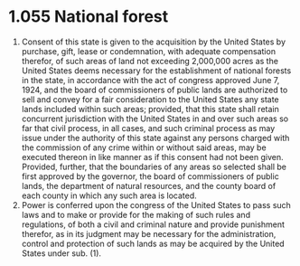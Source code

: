 1.055 National forest
=====================

1.  Consent of this state is given to the acquisition by the United States by purchase, gift, lease or condemnation, with adequate compensation therefor, of such areas of land not exceeding 2,000,000 acres as the United States deems necessary for the establishment of national forests in the state, in accordance with the act of congress approved June 7, 1924, and the board of commissioners of public lands are authorized to sell and convey for a fair consideration to the United States any state lands included within such areas; provided, that this state shall retain concurrent jurisdiction with the United States in and over such areas so far that civil process, in all cases, and such criminal process as may issue under the authority of this state against any persons charged with the commission of any crime within or without said areas, may be executed thereon in like manner as if this consent had not been given. Provided, further, that the boundaries of any areas so selected shall be first approved by the governor, the board of commissioners of public lands, the department of natural resources, and the county board of each county in which any such area is located.
2.  Power is conferred upon the congress of the United States to pass such laws and to make or provide for the making of such rules and regulations, of both a civil and criminal nature and provide punishment therefor, as in its judgment may be necessary for the administration, control and protection of such lands as may be acquired by the United States under sub. (1).
